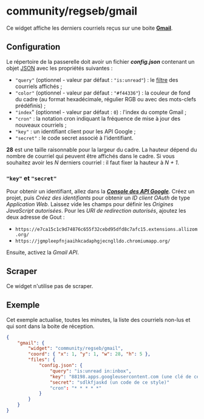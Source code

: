 # community/regseb/gmail

Ce widget affiche les derniers courriels reçus sur une boite
**[Gmail](//mail.google.com/)**.

## Configuration

Le répertoire de la passerelle doit avoir un fichier ***config.json***
contenant un objet
[JSON](http://www.json.org/json-fr.html "JavaScript Object Notation") avec les
propriétés suivantes :

- `"query"` (optionnel - valeur par défaut : `"is:unread"`) : le
  [filtre](//support.google.com/mail/answer/7190) des courriels affichés ;
- `"color"` (optionnel - valeur par défaut : `"#f44336"`) : la couleur de fond
  du cadre (au format hexadécimale, régulier RGB ou avec des mots-clefs
  prédéfinis) ;
- `"index`" (optionnel - valeur par défaut : `0`) : l'index du compte Gmail ;
- `"cron"` : la notation cron indiquant la fréquence de mise à jour des
  nouveaux courriels ;
- `"key"` : un identifiant client pour les API Google ;
- `"secret"` : le code secret associé à l'identifiant.

**28** est une taille raisonnable pour la largeur du cadre. La hauteur dépend
du nombre de courriel qui peuvent être affichés dans le cadre. Si vous souhaitez
avoir les *N* derniers courriel : il faut fixer la hauteur à *N + 1*.

### `"key"` et `"secret"`

Pour obtenir un identifiant, allez dans la
***[Console des API Google](//console.developers.google.com/)***. Créez un
projet, puis *Créez des identifiants* pour obtenir un *ID client OAuth* de type
*Application Web*. Laissez vide les champs pour définir les *Origines JavaScript
autorisées*. Pour les *URI de redirection autorisés*, ajoutez les deux adresse
de Gout :

- `https://e7ca15c1c9d74876c655f32cebd95dfd8c7afc15.extensions.allizom.org/`
- `https://jgmpleepfnjaaihkcadaphgjecnglldo.chromiumapp.org/`

Ensuite, activez la *Gmail API*.

## Scraper

Ce widget n'utilise pas de scraper.

## Exemple

Cet exemple actualise, toutes les minutes, la liste des courriels non-lus et qui
sont dans la boite de réception.

```JSON
{
    "gmail": {
        "widget": "community/regseb/gmail",
        "coord": { "x": 1, "y": 1, "w": 28, "h": 5 },
        "files": {
            "config.json": {
                "query": "is:unread in:inbox",
                "key": "88198.apps.googleusercontent.com (une clé de ce style)",
                "secret": "sdlkfjaskd (un code de ce style)"
                "cron": "* * * * *"
            }
        }
    }
}
```
